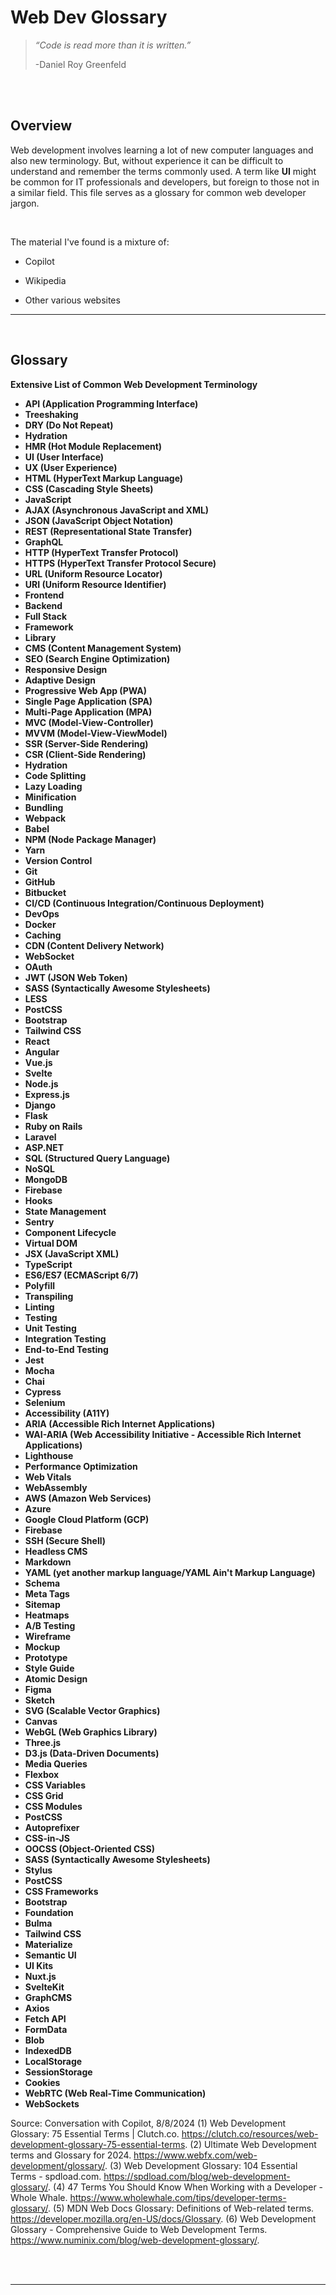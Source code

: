 # **Web Dev Glossary**

> _“Code is read more than it is written.”_
>
> -Daniel Roy Greenfeld

<br>
<br>

## Overview

Web development involves learning a lot of new computer languages and also new terminology. But, without experience it can be difficult to understand and remember the terms commonly used. A term like **UI** might be common for IT professionals and developers, but foreign to those not in a similar field. This file serves as a glossary for common web developer jargon.

<br>

The material I've found is a mixture of:

- Copilot

- Wikipedia

- Other various websites

---

<br>

## **Glossary**

**Extensive List of Common Web Development Terminology**

- **API (Application Programming Interface)**
- **Treeshaking**
- **DRY (Do Not Repeat)**
- **Hydration**
- **HMR (Hot Module Replacement)**
- **UI (User Interface)**
- **UX (User Experience)**
- **HTML (HyperText Markup Language)**
- **CSS (Cascading Style Sheets)**
- **JavaScript**
- **AJAX (Asynchronous JavaScript and XML)**
- **JSON (JavaScript Object Notation)**
- **REST (Representational State Transfer)**
- **GraphQL**
- **HTTP (HyperText Transfer Protocol)**
- **HTTPS (HyperText Transfer Protocol Secure)**
- **URL (Uniform Resource Locator)**
- **URI (Uniform Resource Identifier)**
- **Frontend**
- **Backend**
- **Full Stack**
- **Framework**
- **Library**
- **CMS (Content Management System)**
- **SEO (Search Engine Optimization)**
- **Responsive Design**
- **Adaptive Design**
- **Progressive Web App (PWA)**
- **Single Page Application (SPA)**
- **Multi-Page Application (MPA)**
- **MVC (Model-View-Controller)**
- **MVVM (Model-View-ViewModel)**
- **SSR (Server-Side Rendering)**
- **CSR (Client-Side Rendering)**
- **Hydration**
- **Code Splitting**
- **Lazy Loading**
- **Minification**
- **Bundling**
- **Webpack**
- **Babel**
- **NPM (Node Package Manager)**
- **Yarn**
- **Version Control**
- **Git**
- **GitHub**
- **Bitbucket**
- **CI/CD (Continuous Integration/Continuous Deployment)**
- **DevOps**
- **Docker**
- **Caching**
- **CDN (Content Delivery Network)**
- **WebSocket**
- **OAuth**
- **JWT (JSON Web Token)**
- **SASS (Syntactically Awesome Stylesheets)**
- **LESS**
- **PostCSS**
- **Bootstrap**
- **Tailwind CSS**
- **React**
- **Angular**
- **Vue.js**
- **Svelte**
- **Node.js**
- **Express.js**
- **Django**
- **Flask**
- **Ruby on Rails**
- **Laravel**
- **ASP.NET**
- **SQL (Structured Query Language)**
- **NoSQL**
- **MongoDB**
- **Firebase**
- **Hooks**
- **State Management**
- **Sentry**
- **Component Lifecycle**
- **Virtual DOM**
- **JSX (JavaScript XML)**
- **TypeScript**
- **ES6/ES7 (ECMAScript 6/7)**
- **Polyfill**
- **Transpiling**
- **Linting**
- **Testing**
- **Unit Testing**
- **Integration Testing**
- **End-to-End Testing**
- **Jest**
- **Mocha**
- **Chai**
- **Cypress**
- **Selenium**
- **Accessibility (A11Y)**
- **ARIA (Accessible Rich Internet Applications)**
- **WAI-ARIA (Web Accessibility Initiative - Accessible Rich Internet Applications)**
- **Lighthouse**
- **Performance Optimization**
- **Web Vitals**
- **WebAssembly**
- **AWS (Amazon Web Services)**
- **Azure**
- **Google Cloud Platform (GCP)**
- **Firebase**
- **SSH (Secure Shell)**
- **Headless CMS**
- **Markdown**
- **YAML (yet another markup language/YAML Ain't Markup Language)**
- **Schema**
- **Meta Tags**
- **Sitemap**
- **Heatmaps**
- **A/B Testing**
- **Wireframe**
- **Mockup**
- **Prototype**
- **Style Guide**
- **Atomic Design**
- **Figma**
- **Sketch**
- **SVG (Scalable Vector Graphics)**
- **Canvas**
- **WebGL (Web Graphics Library)**
- **Three.js**
- **D3.js (Data-Driven Documents)**
- **Media Queries**
- **Flexbox**
- **CSS Variables**
- **CSS Grid**
- **CSS Modules**
- **PostCSS**
- **Autoprefixer**
- **CSS-in-JS**
- **OOCSS (Object-Oriented CSS)**
- **SASS (Syntactically Awesome Stylesheets)**
- **Stylus**
- **PostCSS**
- **CSS Frameworks**
- **Bootstrap**
- **Foundation**
- **Bulma**
- **Tailwind CSS**
- **Materialize**
- **Semantic UI**
- **UI Kits**
- **Nuxt.js**
- **SvelteKit**
- **GraphCMS**
- **Axios**
- **Fetch API**
- **FormData**
- **Blob**
- **IndexedDB**
- **LocalStorage**
- **SessionStorage**
- **Cookies**
- **WebRTC (Web Real-Time Communication)**
- **WebSockets**

Source: Conversation with Copilot, 8/8/2024
(1) Web Development Glossary: 75 Essential Terms | Clutch.co. https://clutch.co/resources/web-development-glossary-75-essential-terms.
(2) Ultimate Web Development terms and Glossary for 2024. https://www.webfx.com/web-development/glossary/.
(3) Web Development Glossary: 104 Essential Terms - spdload.com. https://spdload.com/blog/web-development-glossary/.
(4) 47 Terms You Should Know When Working with a Developer - Whole Whale. https://www.wholewhale.com/tips/developer-terms-glossary/.
(5) MDN Web Docs Glossary: Definitions of Web-related terms. https://developer.mozilla.org/en-US/docs/Glossary.
(6) Web Development Glossary - Comprehensive Guide to Web Development Terms. https://www.numinix.com/blog/web-development-glossary/.

<br>
<br>

---
